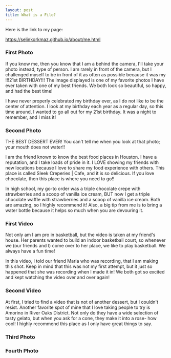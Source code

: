 ```yaml
---
layout: post
title: What is a File?
---
```

<p>Here is the link to my page:</p><a href="https://selinkorkmaz.github.io/about/me.html">https://selinkorkmaz.github.io/about/me.html</a>

### First Photo
If you know me, then you know that I am a behind the camera, I'll take your photo instead, type of person. I am rarely in front of the camera, but I challenged myself to be in front of it as often as possible because it was my !!!21st BIRTHDAY!!! The image displayed is one of my favorite photos I have ever taken with one of my best friends. We both look so beautiful, so happy, and had the best time! 
<br/>

I have never properly celebrated my birthday ever, as I do not like to be the center of attention. I look at my birthday each year as a regular day, so this time around, I wanted to go all out for my 21st birthday. It was a night to remember, and I miss it!
<br/>

### Second Photo
THE BEST DESSERT EVER! You can't tell me when you look at that photo; your mouth does not water!!
<br/>

I am the friend known to know the best food places in Houston. I have a reputation, and I take loads of pride in it. I LOVE showing my friends with new locations because I love to share my food experience with others. This place is called Sleek Creperies | Cafe, and it is so delicious. If you love chocolate, then this place is where you need to go!! 
<br/>

In high school, my go-to order was a triple chocolate crepe with strawberries and a scoop of vanilla ice cream, BUT now I get a triple chocolate waffle with strawberries and a scoop of vanilla ice cream. Both are amazing, so I highly recommend it! Also, a big tip from me is to bring a water bottle because it helps so much when you are devouring it. 
<br/>

### First Video
Not only am I am pro in basketball, but the video is taken at my friend's house. Her parents wanted to build an indoor basketball court, so whenever we (our friends and I) come over to her place, we like to play basketball. We always have a fun time! 
<br/>

In this video, I told our friend Maria who was recording, that I am making this shot. Keep in mind that this was not my first attempt, but it just so happened that she was recording when I made it in! We both got so excited and kept watching the video over and over again!
<br/>

### Second Video
At first, I tried to find a video that is not of another dessert, but I couldn't resist. Another favorite spot of mine that I love taking people to try is Amorino in River Oaks District. Not only do they have a wide selection of tasty gelato, but when you ask for a cone, they make it into a rose- how cool! I highly recommend this place as I only have great things to say. 
<br/>

### Third Photo


### Fourth Photo




